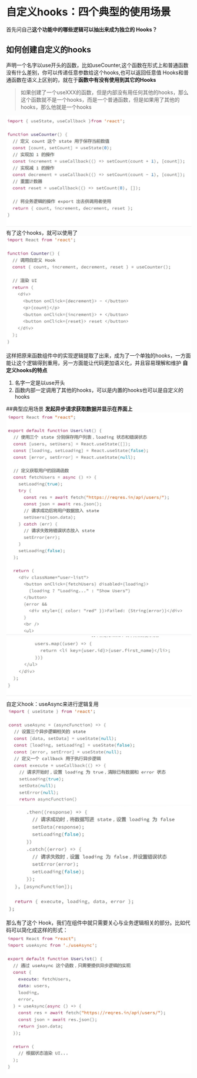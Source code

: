 # 自定义hooks：四个典型的使用场景
首先问自己**这个功能中的哪些逻辑可以抽出来成为独立的 Hooks？**

## 如何创建自定义的hooks
声明一个名字以use开头的函数，比如useCounter,这个函数在形式上和普通函数没有什么差别，你可以传递任意参数给这个hooks,也可以返回任意值
Hooks和普通函数在语义上区别的，就在于**函数中有没有使用到其它的Hooks**
>如果创建了一个useXXX的函数，但是内部没有用任何其他的hooks，那么这个函数就不是一个hooks，而是一个普通函数，但是如果用了其他的hooks，那么他就是一个hooks

![](./image/QQ截图20210725215914.png)
有了这个hooks，就可以使用了
![](./image/Q/../QQ截图20210725215924.png)
这样把原来函数组件中的实现逻辑提取了出来，成为了一个单独的hooks，一方面能让这个逻辑得到重用，另一方面能让代码更加语义化，并且容易理解和维护
**自定义hooks的特点**
1. 名字一定是以use开头
2. 函数内部一定调用了其他的hooks，可以是内置的hooks也可以是自定义的hooks

##典型应用场景
**发起异步请求获取数据并显示在界面上**
![](./image/QQ截图20210725220604.png)
![](./image/QQ截图20210725220631.png)
自定义hook：useAsync来进行逻辑复用
![](./image/QQ截图20210725220815.png)
![](./image/QQ截图20210725220832.png)
那么有了这个 Hook，我们在组件中就只需要关心与业务逻辑相关的部分。比如代码可以简化成这样的形式：
![](./image/QQ截图20210725221055.png)